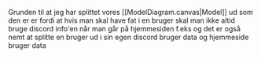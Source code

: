 Grunden til at jeg har splittet vores [[ModelDiagram.canvas|Model]] ud som den er er fordi at hvis man skal have fat i en bruger skal man ikke altid bruge discord info'en når man går på hjemmesiden f.eks og det er også nemt at splitte en bruger ud i sin egen discord bruger data og hjemmeside bruger data